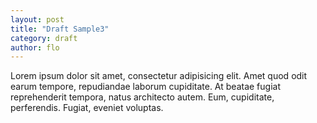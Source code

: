 ```yaml
---
layout: post
title: "Draft Sample3"
category: draft
author: flo
---
```


Lorem ipsum dolor sit amet, consectetur adipisicing elit. Amet quod odit earum tempore, repudiandae laborum cupiditate. At beatae fugiat reprehenderit tempora, natus architecto autem. Eum, cupiditate, perferendis. Fugiat, eveniet voluptas.